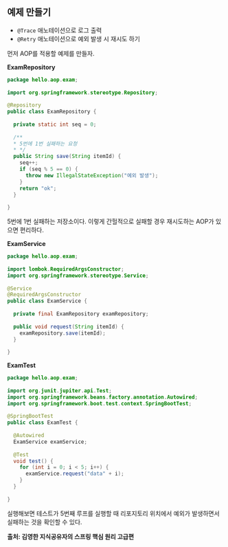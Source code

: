 ## 예제 만들기
- `@Trace` 애노테이션으로 로그 출력
- `@Retry` 애노테이션으로 예외 발생 시 재시도 하기

먼저 AOP를 적용할 예제를 만들자.

__ExamRepository__
```java
package hello.aop.exam;  
  
import org.springframework.stereotype.Repository;  
  
@Repository  
public class ExamRepository {  
  
  private static int seq = 0;  
  
  /**  
  * 5번에 1번 실패하는 요청  
  * */  
  public String save(String itemId) {  
    seq++;  
    if (seq % 5 == 0) {  
      throw new IllegalStateException("예외 발생");  
    }  
    return "ok";  
  }  
  
}
```

5번에 1번 실패하는 저장소이다. 이렇게 간헐적으로 실패할 경우 재시도하는 AOP가 있으면 편리하다.

__ExamService__
```java
package hello.aop.exam;  
  
import lombok.RequiredArgsConstructor;  
import org.springframework.stereotype.Service;  
  
@Service  
@RequiredArgsConstructor  
public class ExamService {  
    
  private final ExamRepository examRepository;  
  
  public void request(String itemId) {  
    examRepository.save(itemId);  
  }  
  
}
```

__ExamTest__
```java
package hello.aop.exam;  
  
import org.junit.jupiter.api.Test;  
import org.springframework.beans.factory.annotation.Autowired;  
import org.springframework.boot.test.context.SpringBootTest;  
  
@SpringBootTest  
public class ExamTest {  
    
  @Autowired  
  ExamService examService;  
    
  @Test  
  void test() {  
    for (int i = 0; i < 5; i++) {  
      examService.request("data" + i);  
    }  
  }  
  
}
```

실행해보면 테스트가 5번째 루프를 실행할 때 리포지토리 위치에서 예외가 발생하면서 실패하는 것을 확인할 수 있다.

__출처: 김영한 지식공유자의 스프링 핵심 원리 고급편__